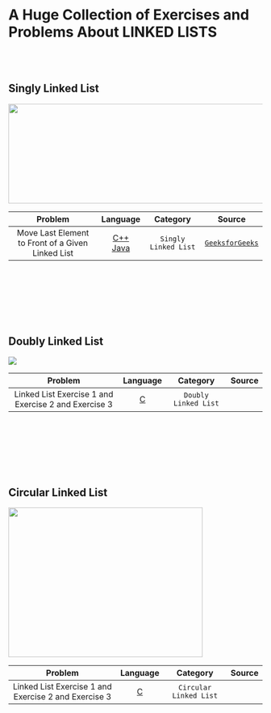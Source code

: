 # A Huge Collection of Exercises and Problems About LINKED LISTS
<br /><br />

## Singly Linked List
<img src = "https://upload.wikimedia.org/wikipedia/commons/9/9c/Single_linked_list.png" width="725" height="197">


|  Problem     |  Language     |    Category      |  Source    | 
| :------------------------------------------------: | :---: |  :---:  | :---:  |
| Move Last Element to Front of a Given Linked List  | [C++](https://github.com/fatihcinar1/linked-lists-exercises/blob/master/Solutions/Singly%20Linked%20List/Move%20Last%20Element%20to%20Front%20of%20a%20Given%20Linked%20List/move-last-to-front.cpp) </br> [Java](https://github.com/fatihcinar1/linked-lists-exercises/blob/master/Solutions/Singly%20Linked%20List/Move%20Last%20Element%20to%20Front%20of%20a%20Given%20Linked%20List/move-last-to-front.java)   | `Singly Linked List`  | [`GeeksforGeeks`](https://www.geeksforgeeks.org/move-last-element-to-front-of-a-given-linked-list/)|

<br /><br /><br /><br /><br /><br />

## Doubly Linked List
<img src = "https://i.ibb.co/p0dZzKL/doubly-linked-list2.png" >

|  Problem     |  Language     |    Category      |  Source    | 
| :------------------------------------------------: | :---: |  :---:  | :---:  |
| Linked List Exercise 1  and Exercise 2 and Exercise 3  | [C](https://github.com/)     | `Doubly Linked List`  |  |


<br /><br /><br /><br /><br /><br />

## Circular Linked List
<img src = "https://miro.medium.com/max/1200/1*twPhY6mv3C_0beb4Apd4Qw.jpeg" width="385" height="296">

|  Problem     |  Language     |    Category      |  Source    | 
| :------------------------------------------------: | :---: |  :---:  | :---:  |
| Linked List Exercise 1  and Exercise 2 and Exercise 3  | [C](https://github.com/)     | `Circular Linked List`  |  |

<br /><br /><br /><br /><br /><br />

<!--
| Basic Console Text Editor With Undo Functionality Using Stacks  | [C](https://github.com/fatihcinar1/strings-exercises/blob/master/Solutions/Copying%20One%20String%20To%20Another%20String/copying-one-string-to-another-string.c)     | [`CODEFORWIN`](https://codeforwin.org/2015/11/c-program-to-copy-one-string-to-another.html) |



-->
